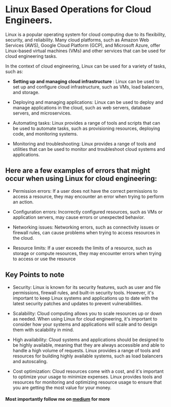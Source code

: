 # Linux Based Operations for Cloud Engineers.
Linux is a popular operating system for cloud computing due to its flexibility, security, and reliability. Many cloud platforms, such as Amazon Web Services (AWS), Google Cloud Platform (GCP), and Microsoft Azure, offer Linux-based virtual machines (VMs) and other services that can be used for cloud engineering tasks.

In the context of cloud engineering, Linux can be used for a variety of tasks, such as:

* **Setting up and managing cloud infrastructure** : Linux can be used to set up and configure cloud infrastructure, such as VMs, load balancers, and storage.

* Deploying and managing applications: Linux can be used to deploy and manage applications in the cloud, such as web servers, database servers, and microservices.

* Automating tasks: Linux provides a range of tools and scripts that can be used to automate tasks, such as provisioning resources, deploying code, and monitoring systems.

* Monitoring and troubleshooting: Linux provides a range of tools and utilities that can be used to monitor and troubleshoot cloud systems and applications.

## Here are a few examples of errors that might occur when using Linux for cloud engineering:

* Permission errors: If a user does not have the correct permissions to access a resource, they may encounter an error when trying to perform an action.

* Configuration errors: Incorrectly configured resources, such as VMs or application servers, may cause errors or unexpected behavior.

* Networking issues: Networking errors, such as connectivity issues or firewall rules, can cause problems when trying to access resources in the cloud.

* Resource limits: If a user exceeds the limits of a resource, such as storage or compute resources, they may encounter errors when trying to access or use the resource

## Key Points to note
* Security: Linux is known for its security features, such as user and file permissions, firewall rules, and built-in security tools. However, it's important to keep Linux systems and applications up to date with the latest security patches and updates to prevent vulnerabilities.

* Scalability: Cloud computing allows you to scale resources up or down as needed. When using Linux for cloud engineering, it's important to consider how your systems and applications will scale and to design them with scalability in mind.

* High availability: Cloud systems and applications should be designed to be highly available, meaning that they are always accessible and able to handle a high volume of requests. Linux provides a range of tools and resources for building highly available systems, such as load balancers and autoscaling.

* Cost optimization: Cloud resources come with a cost, and it's important to optimize your usage to minimize expenses. Linux provides tools and resources for monitoring and optimizing resource usage to ensure that you are getting the most value for your money.

#### Most importantly follow me on [medium](https://medium.com/@byansianthony4?source=---two_column_layout_sidebar----------------------------------) for more

